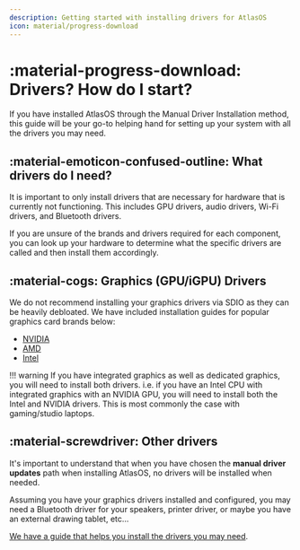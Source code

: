 ```yaml
---
description: Getting started with installing drivers for AtlasOS
icon: material/progress-download
---
```


# :material-progress-download: Drivers? How do I start?

If you have installed AtlasOS through the Manual Driver Installation method, this guide will be your go-to helping hand for setting up your system with all the drivers you may need.

## :material-emoticon-confused-outline: What drivers do I need?

It is important to only install drivers that are necessary for hardware that is currently not functioning. This includes GPU drivers, audio drivers, Wi-Fi drivers, and Bluetooth drivers.

If you are unsure of the brands and drivers required for each component, you can look up your hardware to determine what the specific drivers are called and then install them accordingly.

## :material-cogs: Graphics (GPU/iGPU) Drivers
We do not recommend installing your graphics drivers via SDIO as they can be heavily debloated. We have included installation guides for popular graphics card brands below:

* [NVIDIA](../drivers/nvidia.md)
* [AMD](../drivers/amd.md)
* [Intel](../drivers/intel.md)

!!! warning
    If you have integrated graphics as well as dedicated graphics, you will need to install both drivers. i.e. if you have an Intel CPU with integrated graphics with an NVIDIA GPU, you will need to install both the Intel and NVIDIA drivers. This is most commonly the case with gaming/studio laptops.

## :material-screwdriver: Other drivers

It's important to understand that when you have chosen the **manual driver updates** path when installing AtlasOS, no drivers will be installed when needed.

Assuming you have your graphics drivers installed and configured, you may need a Bluetooth driver for your speakers, printer driver, or maybe you have an external drawing tablet, etc...

[We have a guide that helps you install the drivers you may need](others.md).
